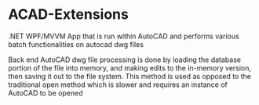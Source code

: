 # ACAD-Extensions
.NET WPF/MVVM App that is run within AutoCAD and performs various batch functionalities on autocad dwg files

  Back end AutoCAD dwg file processing is done by loading the database portion of the file into memory, and making edits to the in-memory version, then saving it out to the file system. This method is used as opposed to the traditional open method which is slower and requires an instance of AutoCAD to be opened
